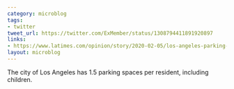 ```yaml
---
category: microblog
tags:
- twitter
tweet_url: https://twitter.com/ExMember/status/1308794411891920897
links:
- https://www.latimes.com/opinion/story/2020-02-05/los-angeles-parking-too-much-housing-for-cars
layout: microblog
---
```

The city of Los Angeles has 1.5 parking spaces per resident, including children.
